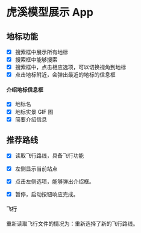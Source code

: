 # 虎溪模型展示 App

## 地标功能
- [X] 搜索框中展示所有地标
- [X] 搜索框中能够搜索
- [X] 搜索框中，点击相应选项，可以切换视角到地标
- [X] 点击地标附近，会弹出最近的地标的信息框

#### 介绍地标信息框
- [X] 地标名
- [X] 地标实景 GIF 图
- [X] 简要介绍信息

## 推荐路线
- [X] 读取飞行路线，具备飞行功能
- [X] 左侧显示当前站点
- [X] 点击左侧选项，能够弹出介绍框。
- [X] 暂停，启动按钮响应完成。


#### 飞行

重新读取飞行文件的情况为：重新选择了新的飞行路线。